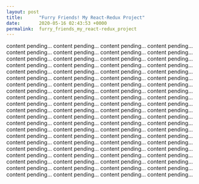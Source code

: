 ```yaml
---
layout: post
title:      "Furry Friends! My React-Redux Project"
date:       2020-05-16 02:43:53 +0000
permalink:  furry_friends_my_react-redux_project
---
```



content pending... content pending... content pending... content pending... content pending... content pending... content pending... content pending... content pending... content pending... content pending... content pending... content pending... content pending... content pending... content pending... content pending... content pending... content pending... content pending... content pending... content pending... content pending... content pending... content pending... content pending... content pending... content pending... content pending... content pending... content pending... content pending... content pending... content pending... content pending... content pending... content pending... content pending... content pending... content pending... content pending... content pending... content pending... content pending... content pending... content pending... content pending... content pending... content pending... content pending... content pending... content pending... content pending... content pending... content pending... content pending... content pending... content pending... content pending... content pending... content pending... content pending... content pending... content pending... content pending... content pending... content pending... content pending... content pending... content pending... content pending... content pending... content pending... content pending... content pending... content pending... content pending... content pending... content pending... content pending... content pending... content pending... content pending... content pending... 
